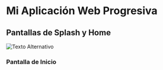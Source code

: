 # Mi Aplicación Web Progresiva

## Pantallas de Splash y Home
![Texto Alternativo]([https://ejemplo.com/ruta/de/la/imagen.jpg](https://i.ibb.co/y43MRx1/SPLASH.png)https://i.ibb.co/y43MRx1/SPLASH.png)


### Pantalla de Inicio


